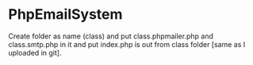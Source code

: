 # PhpEmailSystem
Create folder as name (class) and put class.phpmailer.php and class.smtp.php in it and put index.php is out from class folder [same as I uploaded in git].
